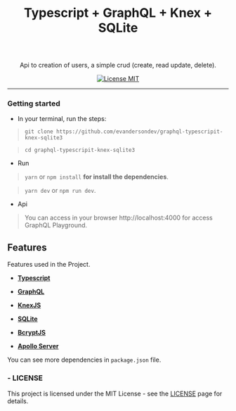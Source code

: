 <h1 align="center">

Typescript + GraphQL + Knex + SQLite

</h1>
<br>

<p align="center">Api to creation of users, a simple crud (create, read update, delete).</p>

<p align="center">
  <a href="https://opensource.org/licenses/MIT">
    <img src="https://img.shields.io/badge/License-MIT-blue.svg" alt="License MIT">
  </a>
</p>

<hr />

### Getting started

- In your terminal, run the steps:

> `git clone https://github.com/evandersondev/graphql-typescripit-knex-sqlite3`

> `cd graphql-typescripit-knex-sqlite3`

- Run
> `yarn` or `npm install` **for install the dependencies**.

> `yarn dev` or `npm run dev`.

- Api
> You can access in your browser http://localhost:4000 for access GraphQL Playground.

## Features

[//]: # 'Add the features of your project here:'

Features used in the Project.

- **<a href="https://www.typescriptlang.org/" target="_blank">Typescript</a>**

- **<a href="https://graphql.org/" target="_blank">GraphQL</a>**

- **<a href="http://knexjs.org/" target="_blank">KnexJS</a>**

- **<a href="https://www.sqlite.org/index.html" target="_blank">SQLite</a>**

- **<a href="https://github.com/kelektiv/node.bcrypt.js#readme" target="_blank">BcryptJS</a>**

- **<a href="https://www.apollographql.com/docs/apollo-server/" target="_blank">Apollo Server</a>**

You can see more dependencies in `package.json` file.

### - LICENSE

This project is licensed under the MIT License - see the <a href="https://opensource.org/licenses/MIT" target="_blank">LICENSE</a> page for details.
